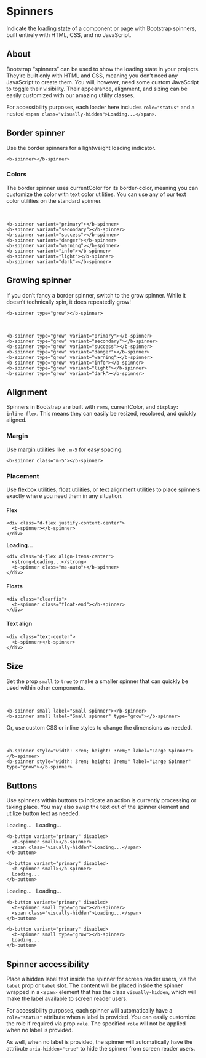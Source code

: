 # Spinners

Indicate the loading state of a component or page with Bootstrap spinners, built entirely with HTML, CSS, and no JavaScript.

## About

Bootstrap “spinners” can be used to show the loading state in your projects. They’re built only with HTML and CSS, meaning you don’t need any JavaScript to create them. You will, however, need some custom JavaScript to toggle their visibility. Their appearance, alignment, and sizing can be easily customized with our amazing utility classes.

For accessibility purposes, each loader here includes `role="status"` and a nested `<span class="visually-hidden">Loading...</span>`.

## Border spinner

Use the border spinners for a lightweight loading indicator.

<b-card>
  <b-spinner variant="dark" />
</b-card>

```vue-html
<b-spinner></b-spinner>
```

### Colors

The border spinner uses currentColor for its border-color, meaning you can customize the color with text color utilities. You can use any of our text color utilities on the standard spinner.

<b-card>
  <b-spinner variant="primary"></b-spinner>&nbsp;
  <b-spinner variant="secondary"></b-spinner>&nbsp;
  <b-spinner variant="success"></b-spinner>&nbsp;
  <b-spinner variant="danger"></b-spinner>&nbsp;
  <b-spinner variant="warning"></b-spinner>&nbsp;
  <b-spinner variant="info"></b-spinner>&nbsp;
  <b-spinner variant="light"></b-spinner>&nbsp;
  <b-spinner variant="dark"></b-spinner>
</b-card>

```vue-html
<b-spinner variant="primary"></b-spinner>
<b-spinner variant="secondary"></b-spinner>
<b-spinner variant="success"></b-spinner>
<b-spinner variant="danger"></b-spinner>
<b-spinner variant="warning"></b-spinner>
<b-spinner variant="info"></b-spinner>
<b-spinner variant="light"></b-spinner>
<b-spinner variant="dark"></b-spinner>
```

## Growing spinner

If you don’t fancy a border spinner, switch to the grow spinner. While it doesn’t technically spin, it does repeatedly grow!

<b-card>
  <b-spinner type="grow" variant="dark" />
</b-card>

```vue-html
<b-spinner type="grow"></b-spinner>
```

<b-card>
  <b-spinner type="grow" variant="primary"></b-spinner>&nbsp;
  <b-spinner type="grow" variant="secondary"></b-spinner>&nbsp;
  <b-spinner type="grow" variant="success"></b-spinner>&nbsp;
  <b-spinner type="grow" variant="danger"></b-spinner>&nbsp;
  <b-spinner type="grow" variant="warning"></b-spinner>&nbsp;
  <b-spinner type="grow" variant="info"></b-spinner>&nbsp;
  <b-spinner type="grow" variant="light"></b-spinner>&nbsp;
  <b-spinner type="grow" variant="dark"></b-spinner>
</b-card>

```vue-html
<b-spinner type="grow" variant="primary"></b-spinner>
<b-spinner type="grow" variant="secondary"></b-spinner>
<b-spinner type="grow" variant="success"></b-spinner>
<b-spinner type="grow" variant="danger"></b-spinner>
<b-spinner type="grow" variant="warning"></b-spinner>
<b-spinner type="grow" variant="info"></b-spinner>
<b-spinner type="grow" variant="light"></b-spinner>
<b-spinner type="grow" variant="dark"></b-spinner>
```

## Alignment

Spinners in Bootstrap are built with `rem`s, currentColor, and `display: inline-flex`. This means they can easily be resized, recolored, and quickly aligned.

### Margin

Use [margin utilities](https://getbootstrap.com/docs/5.0/utilities/spacing/) like `.m-5` for easy spacing.

<b-card>
  <b-spinner class="m-5" variant="dark" />
</b-card>

```vue-html
<b-spinner class="m-5"></b-spinner>
```

### Placement

Use [flexbox utilities](https://getbootstrap.com/docs/5.0/utilities/flex/), [float utilities](https://getbootstrap.com/docs/5.0/utilities/float/), or [text alignment](https://getbootstrap.com/docs/5.0/utilities/text/) utilities to place spinners exactly where you need them in any situation.

#### Flex

<b-card class="mt-2">
  <div class="d-flex justify-content-center">
    <b-spinner variant="dark" />
  </div>
</b-card>

```vue-html
<div class="d-flex justify-content-center">
  <b-spinner></b-spinner>
</div>
```

<b-card>
  <div class="d-flex align-items-center">
    <strong>Loading...</strong>
    <b-spinner class="ms-auto" variant="dark" />
  </div>
</b-card>

```vue-html
<div class="d-flex align-items-center">
  <strong>Loading...</strong>
  <b-spinner class="ms-auto"></b-spinner>
</div>
```

#### Floats

<b-card class="mt-2">
  <div class="clearfix">
    <b-spinner class="float-end" variant="dark" />
  </div>
</b-card>

```vue-html
<div class="clearfix">
  <b-spinner class="float-end"></b-spinner>
</div>
```

#### Text align

<b-card class="mt-2">
  <div class="text-center">
    <b-spinner variant="dark" />
  </div>
</b-card>

```vue-html
<div class="text-center">
  <b-spinner></b-spinner>
</div>
```

## Size

Set the prop `small` to `true` to make a smaller spinner that can quickly be used within other components.

<b-card>
  <b-spinner small></b-spinner>
  &nbsp;
  <b-spinner small type="grow"></b-spinner>
</b-card>

```vue-html
<b-spinner small label="Small spinner"></b-spinner>
<b-spinner small label="Small spinner" type="grow"></b-spinner>
```

Or, use custom CSS or inline styles to change the dimensions as needed.

<b-card>
  <b-spinner style="width: 3rem; height: 3rem;" label="Large Spinner"></b-spinner>
  &nbsp;
  <b-spinner style="width: 3rem; height: 3rem;" label="Large Spinner" type="grow"></b-spinner>
</b-card>

```vue-html
<b-spinner style="width: 3rem; height: 3rem;" label="Large Spinner"></b-spinner>
<b-spinner style="width: 3rem; height: 3rem;" label="Large Spinner" type="grow"></b-spinner>
```

## Buttons

Use spinners within buttons to indicate an action is currently processing or taking place. You may also swap the text out of the spinner element and utilize button text as needed.

<b-card>
  <b-button variant="primary" disabled>
    <b-spinner small></b-spinner>
    <span class="visually-hidden">Loading...</span>
  </b-button>
  &nbsp;
  <b-button variant="primary" disabled>
    <b-spinner small></b-spinner>
    Loading...
  </b-button>
</b-card>

```vue-html
<b-button variant="primary" disabled>
  <b-spinner small></b-spinner>
  <span class="visually-hidden">Loading...</span>
</b-button>

<b-button variant="primary" disabled>
  <b-spinner small></b-spinner>
  Loading...
</b-button>
```

<b-card>
  <b-button variant="primary" disabled>
    <b-spinner small type="grow"></b-spinner>
    <span class="visually-hidden">Loading...</span>
  </b-button>
  &nbsp;
  <b-button variant="primary" disabled>
    <b-spinner small type="grow"></b-spinner>
    Loading...
  </b-button>
</b-card>

```vue-html
<b-button variant="primary" disabled>
  <b-spinner small type="grow"></b-spinner>
  <span class="visually-hidden">Loading...</span>
</b-button>

<b-button variant="primary" disabled>
  <b-spinner small type="grow"></b-spinner>
  Loading...
</b-button>
```

## Spinner accessibility

Place a hidden label text inside the spinner for screen reader users, via the `label` prop or `label` slot. The content will be placed inside the spinner wrapped in a `<span>` element that has the class `visually-hidden`, which will make the label available to screen reader users.

For accessibility purposes, each spinner will automatically have a `role="status"` attribute when a label is provided. You can easily customize the role if required via prop `role`. The specified `role` will not be applied when no label is provided.

As well, when no label is provided, the spinner will automatically have the attribute `aria-hidden="true"` to hide the spinner from screen reader users.

<ComponentReference :data="data"></ComponentReference>

<script setup lang="ts">
import {data} from '../../data/components/spinner.data'
import ComponentReference from '../../components/ComponentReference.vue'
import {BCard, BButton, BSpinner} from 'bootstrap-vue-next'
</script>

